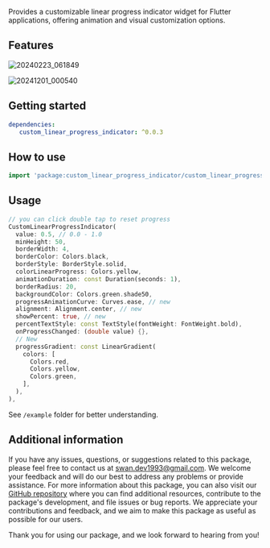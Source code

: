 Provides a customizable linear progress indicator widget for Flutter applications, offering animation and visual customization options.

## Features

![20240223_061849](https://github.com/SwanFlutter/custom_linear_progress_indicator/assets/151648897/090007b6-b92c-47c7-abf4-064cb5b5cf7e)

![20241201_000540](https://github.com/user-attachments/assets/fa60c496-1550-45df-9003-3478afe7a13b)



## Getting started

```yaml
dependencies:
   custom_linear_progress_indicator: ^0.0.3

```
## How to use

```dart
import 'package:custom_linear_progress_indicator/custom_linear_progress_indicator.dart';

```
## Usage

```dart
// you can click double tap to reset progress
CustomLinearProgressIndicator(
  value: 0.5, // 0.0 - 1.0
  minHeight: 50,
  borderWidth: 4,
  borderColor: Colors.black,
  borderStyle: BorderStyle.solid,
  colorLinearProgress: Colors.yellow,
  animationDuration: const Duration(seconds: 1),
  borderRadius: 20,
  backgroundColor: Colors.green.shade50,
  progressAnimationCurve: Curves.ease, // new
  alignment: Alignment.center, // new
  showPercent: true, // new
  percentTextStyle: const TextStyle(fontWeight: FontWeight.bold),
  onProgressChanged: (double value) {},
  // New
  progressGradient: const LinearGradient(
    colors: [
      Colors.red,
      Colors.yellow,
      Colors.green,
    ],
  ),
),
```

See `/example` folder for better understanding.

## Additional information

If you have any issues, questions, or suggestions related to this package, please feel free to contact us at [swan.dev1993@gmail.com](mailto:swan.dev1993@gmail.com). We welcome your feedback and will do our best to address any problems or provide assistance.
For more information about this package, you can also visit our [GitHub repository](https://github.com/SwanFlutter/custom_linear_progress_indicator) where you can find additional resources, contribute to the package's development, and file issues or bug reports. We appreciate your contributions and feedback, and we aim to make this package as useful as possible for our users.

Thank you for using our package, and we look forward to hearing from you!
